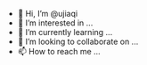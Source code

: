 - 👋 Hi, I’m @ujiaqi
- 👀 I’m interested in ...
- 🌱 I’m currently learning ...
- 💞️ I’m looking to collaborate on ...
- 📫 How to reach me ...

<!---
ujiaqi/ujiaqi is a ✨ special ✨ repository because its `README.md` (this file) appears on your GitHub profile.
You can click the Preview link to take a look at your changes.
--->
